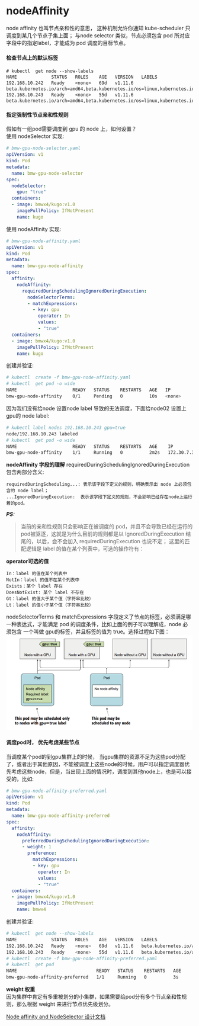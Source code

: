 # nodeAffinity
node affinity 也叫节点亲和性的意思， 这种机制允许你通知 kube-scheduler 只调度到某几个节点子集上面；
与node selector 类似，节点必须包含 pod 所对应字段中的指定label，才能成为 pod 调度的目标节点。

#### 检查节点上的默认标签
```
# kubectl  get node --show-labels                           
NAME             STATUS   ROLES    AGE   VERSION   LABELS
192.168.10.242   Ready    <none>   69d   v1.11.6   beta.kubernetes.io/arch=amd64,beta.kubernetes.io/os=linux,kubernetes.io/hostname=192.168.10.242
192.168.10.243   Ready    <none>   55d   v1.11.6   beta.kubernetes.io/arch=amd64,beta.kubernetes.io/os=linux,kubernetes.io/hostname=192.168.10.243
```

#### 指定强制性节点亲和性规则
假如有一组pod需要调度到 gpu 的 node 上，如何设置？  
使用 nodeSelector 实现:
```yaml
# bmw-gpu-node-selector.yaml
apiVersion: v1
kind: Pod
metadata:
  name: bmw-gpu-node-selector
spec:
  nodeSelector:
    gpu: "true"
  containers:
  - image: bmwx4/kugo:v1.0
    imagePullPolicy: IfNotPresent
    name: kugo
```
使用 nodeAffinity 实现:
```yaml
# bmw-gpu-node-affinity.yaml
apiVersion: v1
kind: Pod
metadata:
  name: bmw-gpu-node-affinity
spec:
  affinity:
    nodeAffinity:
      requiredDuringSchedulingIgnoredDuringExecution:
        nodeSelectorTerms:
        - matchExpressions:
          - key: gpu
            operator: In
            values:
            - "true"
  containers:
  - image: bmwx4/kugo:v1.0
    imagePullPolicy: IfNotPresent
    name: kugo
```
创建并验证:
```bash
# kubectl  create -f bmw-gpu-node-affinity.yaml
# kubectl  get pod -o wide
NAME                     READY   STATUS    RESTARTS   AGE   IP            NODE             NOMINATED NODE
bmw-gpu-node-affinity    0/1     Pending   0          10s   <none>        <none>           <none>
```
因为我们没有给node 设置node label 导致的无法调度，下面给node02 设置上gpu的 node label:
```bash
# kubectl label nodes 192.168.10.243 gpu=true
node/192.168.10.243 labeled
# kubectl  get pod -o wide                                   
NAME                     READY   STATUS    RESTARTS   AGE    IP            NODE             NOMINATED NODE
bmw-gpu-node-affinity    1/1     Running   0          2m2s   172.30.7.3    192.168.10.243   <none>
```
**nodeAffinity 字段的理解**
requiredDuringSchedulingIgnoredDuringExecution 包含两部分含义:
```
requiredDuringScheduling...: 表示该字段下定义的规则，明确表示出 node 上必须包含的 node label；
...IgnoredDuringExecution:  表示该字段下定义的规则，不会影响已经存在node上运行着的pod。
```
***PS:***
> 当前的亲和性规则只会影响正在被调度的 pod，并且不会导致已经在运行的pod被驱逐，这就是为什么目前的规则都是以 IgnoredDuringExecution 结尾的，以后，会不会加入 requiredDuringExecution 也说不定；
这里的匹配逻辑是 label 的值在某个列表中，可选的操作符有：

**operator可选的值**  
```
In：label 的值在某个列表中
NotIn：label 的值不在某个列表中
Exists：某个 label 存在
DoesNotExist: 某个 label 不存在
Gt：label 的值大于某个值（字符串比较）
Lt：label 的值小于某个值（字符串比较）
```

nodeSelectorTerms 和 matchExpressions 字段定义了节点的标签，必须满足哪一种表达式，才能满足 pod 的调度条件，比如上面的例子可以理解成，node 必须包含 一个叫做 gpu的标签，并且标签的值为 true。选择过程如下图：
![affinity](/images/node-affinity.png)

#### 调度pod时， 优先考虑某些节点
当调度某个pod的到gpu集群上的时候，  当gpu集群的资源不足为这些pod分配了，或者出于其他原因，不能被调度上这些node的时候，用户可以指定调度器优先考虑这些node，但是，当出现上面的情况时，调度到其他node上，也是可以接受的，比如:
```yaml
# bmw-gpu-node-affinity-preferred.yaml
apiVersion: v1
kind: Pod
metadata:
  name: bmw-gpu-node-affinity-preferred
spec:
  affinity:
    nodeAffinity:
      preferredDuringSchedulingIgnoredDuringExecution:
      - weight: 1
        preference:
          matchExpressions:
          - key: gpu
            operator: In
            values:
            - "true"
  containers:
  - image: bmwx4/kugo:v1.0
    imagePullPolicy: IfNotPresent
    name: bmwx4
```
创建并验证:
```bash
# kubectl  get node --show-labels
NAME             STATUS   ROLES    AGE   VERSION   LABELS
192.168.10.242   Ready    <none>   69d   v1.11.6   beta.kubernetes.io/arch=amd64,beta.kubernetes.io/os=linux,kubernetes.io/hostname=192.168.10.242
192.168.10.243   Ready    <none>   55d   v1.11.6   beta.kubernetes.io/arch=amd64,beta.kubernetes.io/os=linux,kubernetes.io/hostname=192.168.10.243
# kubectl  create -f bmw-gpu-node-affinity-preferred.yaml
# kubectl  get pod
NAME                              READY   STATUS    RESTARTS   AGE
bmw-gpu-node-affinity-preferred   1/1     Running   0          3s
```
**weight 权重**  
因为集群中肯定有多重被划分的小集群，如果需要给pod分有多个节点亲和性规则，那么根据 weight 来进行节点优先级划分。

[Node affinity and NodeSelector 设计文档](
https://github.com/kubernetes/community/blob/master/contributors/design-proposals/nodeaffinity.md)

